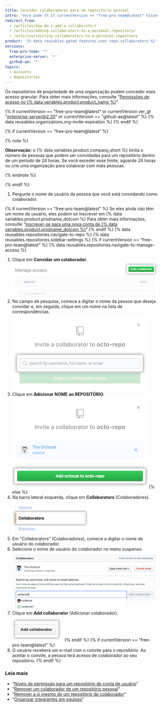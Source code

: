```yaml
---
title: Convidar colaboradores para um repositório pessoal
intro: 'Você pode {% if currentVersion == "free-pro-team@latest" %}convidar usuários para se tornarem{% else %}adicionar usuários como{% endif %} colaboradores do seu repositório pessoal.'
redirect_from:
  - /articles/how-do-i-add-a-collaborator/
  - /articles/adding-collaborators-to-a-personal-repository/
  - /articles/inviting-collaborators-to-a-personal-repository
product: '{% data reusables.gated-features.user-repo-collaborators %}'
versions:
  free-pro-team: '*'
  enterprise-server: '*'
  github-ae: '*'
topics:
  - Accounts
  - Repositories
---
```


Os repositórios de propriedade de uma organização podem conceder mais acesso granular. Para obter mais informações, consulte "[Permissões de acesso no {% data variables.product.product_name %}](/articles/access-permissions-on-github)".

{% if currentVersion == "free-pro-team@latest" or currentVersion ver_gt "enterprise-server@2.20" or currentVersion == "github-ae@latest" %}
{% data reusables.organizations.org-invite-expiration %}
{% endif %}

{% if currentVersion == "free-pro-team@latest" %}

{% note %}

**Observação:** o {% data variables.product.company_short %} limita o número de pessoas que podem ser convidadas para um repositório dentro de um período de 24 horas. Se você exceder esse limite, aguarde 24 horas ou crie uma organização para colaborar com mais pessoas.

{% endnote %}

{% endif %}

1. Pergunte o nome de usuário da pessoa que você está convidando como colaborador.

{% if currentVersion == "free-pro-team@latest" %} Se eles ainda não têm um nome de usuário, eles podem se inscrever em {% data variables.product.prodname_dotcom %} Para obter mais informações, consulte "[Inscrever-se para uma nova conta de {% data variables.product.prodname_dotcom %}](/articles/signing-up-for-a-new-github-account)".{% endif %}
{% data reusables.repositories.navigate-to-repo %}
{% data reusables.repositories.sidebar-settings %}
{% if currentVersion == "free-pro-team@latest" %}
{% data reusables.repositories.navigate-to-manage-access %}
1. Clique em **Convidar um colaborador**. ![Botão "Convidar um colaborador"](/assets/images/help/repository/invite-a-collaborator-button.png)
2. No campo de pesquisa, comece a digitar o nome da pessoa que deseja convidar e, em seguida, clique em um nome na lista de correspondências. ![Campo de pesquisa para digitar o nome de uma pessoa para convidar para o repositório](/assets/images/help/repository/manage-access-invite-search-field-user.png)
3. Clique em **Adicionar NOME ao REPOSITÓRIO**. ![Botão para adicionar um colaborador](/assets/images/help/repository/add-collaborator-user-repo.png)
{% else %}
5. Na barra lateral esquerda, clique em **Collaborators** (Colaboradores). ![Barra lateral Repository settings (Configurações de repositório) com destaque para Collaborators (Colaboradores)](/assets/images/help/repository/user-account-repo-settings-collaborators.png)
6. Em "Collaborators" (Colaboradores), comece a digitar o nome de usuário do colaborador.
7. Selecione o nome de usuário do colaborador no menu suspenso. ![Menu suspenso lista Collaborator (Colaborador)](/assets/images/help/repository/repo-settings-collab-autofill.png)
8. Clique em **Add collaborator** (Adicionar colaborador). ![Botão Add (Adicionar)](/assets/images/help/repository/repo-settings-collab-add.png)
{% endif %}
{% if currentVersion == "free-pro-team@latest" %}
9. O usuário receberá um e-mail com o convite para o repositório. Ao aceitar o convite, a pessoa terá acesso de colaborador ao seu repositório.
{% endif %}

### Leia mais

- "[Níveis de permissão para um repositório de conta de usuário](/articles/permission-levels-for-a-user-account-repository/#collaborator-access-for-a-repository-owned-by-a-user-account)"
- "[Remover um colaborador de um repositório pessoal](/articles/removing-a-collaborator-from-a-personal-repository)"
- "[Remover a si mesmo de um repositório de colaborador](/articles/removing-yourself-from-a-collaborator-s-repository)"
- "[Organizar integrantes em equipes](/organizations/organizing-members-into-teams)"
